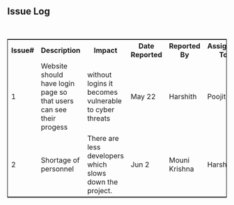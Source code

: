 <!DOCTYPE html>
<html lang="en">
<head>
  <meta charset="utf-8">
  <link rel="stylesheet" href="https://stackpath.bootstrapcdn.com/bootstrap/4.3.1/css/bootstrap.min.css">
  <link rel="stylesheet" href="https://stackpath.bootstrapcdn.com/bootstrap/4.3.1/js/bootstrap.min.js">
  <link rel="stylesheet" href="https://stackpath.bootstrapcdn.com/bootstrap/4.3.1/js/bootstrap.bundle.min.js">
</head>
<body>
<div class="container">
<h2>Issue Log</h2>
<div class="container">
<br>
<table style="width:100%;border: 1px solid black;">
  <tr>
    <th>Issue#</th>
    <th>Description</th> 
    <th>Impact</th>
	<th>Date Reported</th>
    <th>Reported By</th>
    <th>Assigned To</th>
    <th>Priority(H/M/L)</th>
    <th>Due Date</th>
    <th>Status</th>
    <th>Comments</th>
  </tr>
  <tr>
    <td>1</td>
    <td>Website should have login page so that users can see their progess</td>	 
	<td>without logins it becomes vulnerable to cyber threats</td> 
    <td>May 22</td>
    <td>Harshith</td>
    <td>Poojitha</td>
    <td>M</td>
    <td>June 7</td>
    <td>Open</td>
    <td>UI of the login page is provided</td>
  </tr>
  <tr>
   <td>2</td>
    <td>Shortage of personnel</td>	 
	<td>There are less developers which slows down the project.</td> 
    <td>Jun 2</td>
    <td>Mouni Krishna</td>
    <td>Harshith</td>
    <td>H</td>
    <td>June 5</td>
    <td>Closed</td>
    <td>ELigibility for canditates is given</td> 
  </tr>
</table>
</body>
</html>